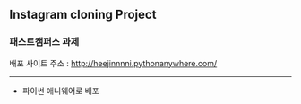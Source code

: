 ## Instagram cloning Project
### 패스트캠퍼스 과제

배포 사이트 주소 : http://heejinnnni.pythonanywhere.com/

<hr>

- 파이썬 애니웨어로 배포
